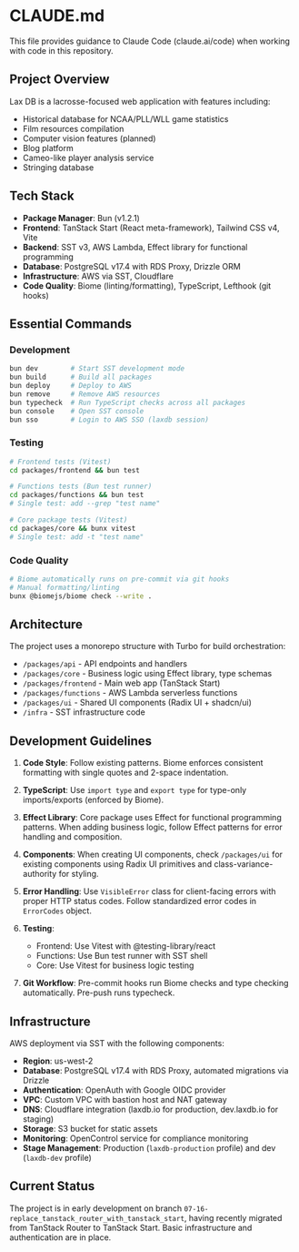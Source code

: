 # CLAUDE.md

This file provides guidance to Claude Code (claude.ai/code) when working with code in this repository.

## Project Overview

Lax DB is a lacrosse-focused web application with features including:
- Historical database for NCAA/PLL/WLL game statistics
- Film resources compilation
- Computer vision features (planned)
- Blog platform
- Cameo-like player analysis service
- Stringing database

## Tech Stack

- **Package Manager**: Bun (v1.2.1)
- **Frontend**: TanStack Start (React meta-framework), Tailwind CSS v4, Vite
- **Backend**: SST v3, AWS Lambda, Effect library for functional programming
- **Database**: PostgreSQL v17.4 with RDS Proxy, Drizzle ORM
- **Infrastructure**: AWS via SST, Cloudflare
- **Code Quality**: Biome (linting/formatting), TypeScript, Lefthook (git hooks)

## Essential Commands

### Development
```bash
bun dev        # Start SST development mode
bun build      # Build all packages
bun deploy     # Deploy to AWS
bun remove     # Remove AWS resources
bun typecheck  # Run TypeScript checks across all packages
bun console    # Open SST console
bun sso        # Login to AWS SSO (laxdb session)
```

### Testing
```bash
# Frontend tests (Vitest)
cd packages/frontend && bun test

# Functions tests (Bun test runner)
cd packages/functions && bun test
# Single test: add --grep "test name"

# Core package tests (Vitest)
cd packages/core && bunx vitest
# Single test: add -t "test name"
```

### Code Quality
```bash
# Biome automatically runs on pre-commit via git hooks
# Manual formatting/linting
bunx @biomejs/biome check --write .
```

## Architecture

The project uses a monorepo structure with Turbo for build orchestration:

- `/packages/api` - API endpoints and handlers
- `/packages/core` - Business logic using Effect library, type schemas
- `/packages/frontend` - Main web app (TanStack Start)
- `/packages/functions` - AWS Lambda serverless functions
- `/packages/ui` - Shared UI components (Radix UI + shadcn/ui)
- `/infra` - SST infrastructure code

## Development Guidelines

1. **Code Style**: Follow existing patterns. Biome enforces consistent formatting with single quotes and 2-space indentation.

2. **TypeScript**: Use `import type` and `export type` for type-only imports/exports (enforced by Biome).

3. **Effect Library**: Core package uses Effect for functional programming patterns. When adding business logic, follow Effect patterns for error handling and composition.

4. **Components**: When creating UI components, check `/packages/ui` for existing components using Radix UI primitives and class-variance-authority for styling.

5. **Error Handling**: Use `VisibleError` class for client-facing errors with proper HTTP status codes. Follow standardized error codes in `ErrorCodes` object.

6. **Testing**: 
   - Frontend: Use Vitest with @testing-library/react
   - Functions: Use Bun test runner with SST shell
   - Core: Use Vitest for business logic testing

7. **Git Workflow**: Pre-commit hooks run Biome checks and type checking automatically. Pre-push runs typecheck.

## Infrastructure

AWS deployment via SST with the following components:
- **Region**: us-west-2
- **Database**: PostgreSQL v17.4 with RDS Proxy, automated migrations via Drizzle
- **Authentication**: OpenAuth with Google OIDC provider
- **VPC**: Custom VPC with bastion host and NAT gateway
- **DNS**: Cloudflare integration (laxdb.io for production, dev.laxdb.io for staging)
- **Storage**: S3 bucket for static assets
- **Monitoring**: OpenControl service for compliance monitoring
- **Stage Management**: Production (`laxdb-production` profile) and dev (`laxdb-dev` profile)

## Current Status

The project is in early development on branch `07-16-replace_tanstack_router_with_tanstack_start`, having recently migrated from TanStack Router to TanStack Start. Basic infrastructure and authentication are in place.